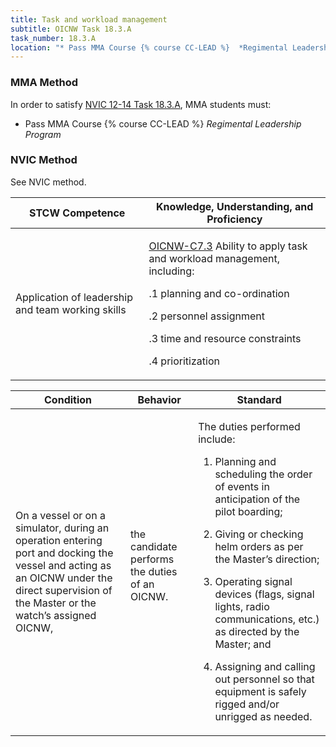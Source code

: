 ```yaml
---
title: Task and workload management
subtitle: OICNW Task 18.3.A 
task_number: 18.3.A
location: "* Pass MMA Course {% course CC-LEAD %}  *Regimental Leadership Program*" 
---
```



### MMA Method

In order to satisfy  [NVIC 12-14  Task  18.3.A]({{site.baseurl}}/assets/images/nvic-12-14.pdf), MMA students must:

* Pass MMA Course {% course CC-LEAD %}  *Regimental Leadership Program*


### NVIC Method

<a onclick="togglevisibility('nvic_methods')" >See NVIC method.</a>

<div id='nvic_methods' class='hide'>

<table>
<thead>
<tr>
<th class='forty'> STCW Competence </th>
<th class='sixty'> Knowledge, Understanding, and Proficiency </th>
</tr>
</thead>




<tbody>
<tr><td markdown='1'>

Application of leadership and team working skills

</td><td markdown='1'>

[OICNW-C7.3]({{site.baseurl}}/tables/21.html#OICNW-C7.3) Ability to apply task and workload management, including: 

.1  planning and co-ordination 

.2  personnel assignment 

.3  time and resource constraints 

.4  prioritization

</td></tr>


</tbody>
</table>


<table>
<thead>
<tr><th class='twenty'>  Condition </th><th class='twenty'> Behavior </th><th  class='sixty'>Standard </th></tr>
</thead>
<tbody >



<tr><td markdown='1'>

On a vessel  or on a simulator, during an operation entering port and docking the vessel and acting as an OICNW under the direct supervision of the Master or the watch’s assigned OICNW,

</td><td markdown='1'>

the candidate performs the duties of an OICNW.

<br>

<div class="tooltip">
<span class="tooltiptext">
</span>
</div>


</td><td markdown='1'>

The duties performed include:

1. Planning and scheduling the order of events in anticipation of the pilot boarding;

2. Giving or checking helm orders as per the Master’s direction;

3. Operating signal devices (flags, signal lights, radio communications, etc.) as directed by the Master; and

4. Assigning and calling out personnel so that equipment is safely rigged and/or unrigged as needed.

</td></tr>
</tbody>
</table>
</div>
